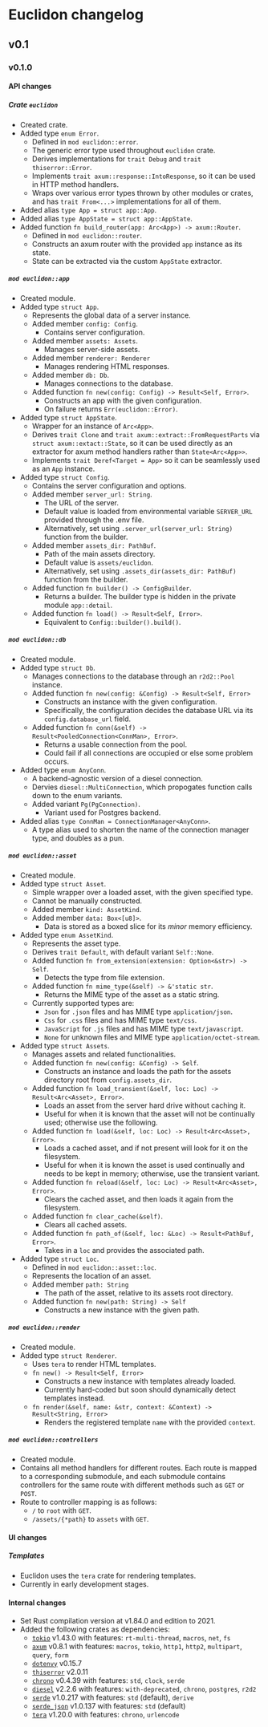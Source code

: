 # Euclidon changelog

## v0.1

### v0.1.0

#### API changes

##### Crate `euclidon`
* Created crate.
* Added type `enum Error`.
    * Defined in `mod euclidon::error`.
    * The generic error type used throughout `euclidon` crate.
    * Derives implementations for `trait Debug` and `trait thiserror::Error`.
    * Implements `trait axum::response::IntoResponse`, so it can be used in HTTP method handlers.
    * Wraps over various error types thrown by other modules or crates, and has `trait From<...>` implementations for all of them.
* Added alias `type App = struct app::App`.
* Added alias `type AppState = struct app::AppState`.
* Added function `fn build_router(app: Arc<App>) -> axum::Router`.
    * Defined in `mod euclidon::router`.
    * Constructs an axum router with the provided `app` instance as its state.
    * State can be extracted via the custom `AppState` extractor.

##### `mod euclidon::app`
* Created module.
* Added type `struct App`.
    * Represents the global data of a server instance.
    * Added member `config: Config`.
        * Contains server configuration.
    * Added member `assets: Assets`.
        * Manages server-side assets.
    * Added member `renderer: Renderer`
        * Manages rendering HTML responses.
    * Added member `db: Db`.
        * Manages connections to the database.
    * Added function `fn new(config: Config) -> Result<Self, Error>`.
        * Constructs an app with the given configuration.
        * On failure returns `Err(euclidon::Error)`.
* Added type `struct AppState`.
    * Wrapper for an instance of `Arc<App>`.
    * Derives `trait Clone` and `trait axum::extract::FromRequestParts` via `struct axum::extact::State`, so it can be used directly as an extractor for axum method handlers rather than `State<Arc<App>>`.
    * Implements `trait Deref<Target = App>` so it can be seamlessly used as an `App` instance.
* Added type `struct Config`.
    * Contains the server configuration and options.
    * Added member `server_url: String`.
        * The URL of the server.
        * Default value is loaded from environmental variable `SERVER_URL` provided through the .env file.
        * Alternatively, set using `.server_url(server_url: String)` function from the builder.
    * Added member `assets_dir: PathBuf`.
        * Path of the main assets directory.
        * Default value is `assets/euclidon`.
        * Alternatively, set using `.assets_dir(assets_dir: PathBuf)` function from the builder.
    * Added function `fn builder() -> ConfigBuilder`.
        * Returns a builder. The builder type is hidden in the private module `app::detail`.
    * Added function `fn load() -> Result<Self, Error>`.
        * Equivalent to `Config::builder().build()`.

##### `mod euclidon::db`
* Created module.
* Added type `struct Db`.
    * Manages connections to the database through an `r2d2::Pool` instance.
    * Added function `fn new(config: &Config) -> Result<Self, Error>`
        * Constructs an instance with the given configuration.
        * Specifically, the configuration decides the database URL via its `config.database_url` field.
    * Added function `fn conn(&self) -> Result<PooledConnection<ConnMan>, Error>`.
        * Returns a usable connection from the pool.
        * Could fail if all connections are occupied or else some problem occurs.
* Added type `enum AnyConn`.
    * A backend-agnostic version of a diesel connection.
    * Dervies `diesel::MultiConnection`, which propogates function calls down to the enum variants.
    * Added variant `Pg(PgConnection)`.
        * Variant used for Postgres backend.
* Added alias `type ConnMan = ConnectionManager<AnyConn>`.
    * A type alias used to shorten the name of the connection manager type, and doubles as a pun.

##### `mod euclidon::asset`
* Created module.
* Added type `struct Asset`.
    * Simple wrapper over a loaded asset, with the given specified type.
    * Cannot be manually constructed.
    * Added member `kind: AssetKind`.
    * Added member `data: Box<[u8]>`.
        * Data is stored as a boxed slice for its _minor_ memory efficiency.
* Added type `enum AssetKind`.
    * Represents the asset type.
    * Derives `trait Default`, with default variant `Self::None`.
    * Added function `fn from_extension(extension: Option<&str>) -> Self`.
        * Detects the type from file extension.
    * Added function `fn mime_type(&self) -> &'static str`.
        * Returns the MIME type of the asset as a static string.
    * Currently supported types are:
        * `Json` for `.json` files and has MIME type `application/json`.
        * `Css` for `.css` files and has MIME type `text/css`.
        * `JavaScript` for `.js` files and has MIME type `text/javascript`.
        * `None` for unknown files and MIME type `application/octet-stream`.
* Added type `struct Assets`.
    * Manages assets and related functionalities.
    * Added function `fn new(config: &Config) -> Self`.
        * Constructs an instance and loads the path for the assets directory root from `config.assets_dir`.
    * Added function `fn load_transient(&self, loc: Loc) -> Result<Arc<Asset>, Error>`.
        * Loads an asset from the server hard drive without caching it.
        * Useful for when it is known that the asset will not be continually used; otherwise use the following.
    * Added function `fn load(&self, loc: Loc) -> Result<Arc<Asset>, Error>`.
        * Loads a cached asset, and if not present will look for it on the filesystem.
        * Useful for when it is known the asset is used continually and needs to be kept in memory; otherwise, use the transient variant.
    * Added function `fn reload(&self, loc: Loc) -> Result<Arc<Asset>, Error>`.
        * Clears the cached asset, and then loads it again from the filesystem.
    * Added function `fn clear_cache(&self)`.
        * Clears all cached assets.
    * Added function `fn path_of(&self, loc: &Loc) -> Result<PathBuf, Error>`.
        * Takes in a `loc` and provides the associated path.
* Added type `struct Loc`.
    * Defined in `mod euclidon::asset::loc`.
    * Represents the location of an asset.
    * Added member `path: String`
        * The path of the asset, relative to its assets root directory.
    * Added function `fn new(path: String) -> Self`
        * Constructs a new instance with the given path.

##### `mod euclidon::render`
* Created module.
* Added type `struct Renderer`.
    * Uses `tera` to render HTML templates.
    * `fn new() -> Result<Self, Error>`
        * Constructs a new instance with templates already loaded.
        * Currently hard-coded but soon should dynamically detect templates instead.
    * `fn render(&self, name: &str, context: &Context) -> Result<String, Error>`
        * Renders the registered template `name` with the provided `context`.


##### `mod euclidon::controllers`
* Created module.
* Contains all method handlers for different routes. Each route is mapped to a corresponding submodule, and each submodule contains controllers for the same route with different methods such as `GET` or `POST`.
* Route to controller mapping is as follows:
    * `/` to `root` with `GET`.
    * `/assets/{*path}` to `assets` with `GET`.

#### UI changes

##### Templates
* Euclidon uses the `tera` crate for rendering templates.
* Currently in early development stages.

#### Internal changes
* Set Rust compilation version at v1.84.0 and edition to 2021.
* Added the following crates as dependencies:
    * [`tokio`](https://docs.rs/tokio/1.43.0) v1.43.0 with features: `rt-multi-thread`, `macros`, `net`, `fs`
    * [`axum`](https://docs.rs/axum/0.8.1) v0.8.1 with features: `macros`, `tokio`, `http1`, `http2`, `multipart`, `query`, `form`
    * [`dotenvy`](https://docs.rs/dotenvy/0.15.7) v0.15.7
    * [`thiserror`](https://docs.rs/thiserror/2.0.11) v2.0.11
    * [`chrono`](https://docs.rs/chrono/0.4.39) v0.4.39 with features: `std`, `clock`, `serde`
    * [`diesel`](https://docs.rs/diesel/2.2.6) v2.2.6 with features: `with-deprecated`, `chrono`, `postgres`, `r2d2`
    * [`serde`](https://docs.rs/serde/1.0.217) v1.0.217 with features: `std` (default), `derive`
    * [`serde_json`](https://docs.rs/serde_json/1.0.137) v1.0.137 with features: `std` (default)
    * [`tera`](https://docs.rs/tera/1.20.0) v1.20.0 with features: `chrono`, `urlencode`

